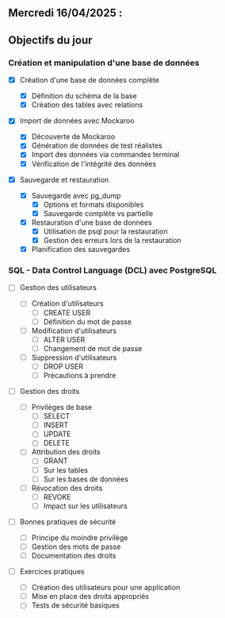## Mercredi 16/04/2025 :

## Objectifs du jour

### Création et manipulation d'une base de données

- [x] Création d'une base de données complète

  - [x] Définition du schéma de la base
  - [x] Création des tables avec relations

- [x] Import de données avec Mockaroo

  - [x] Découverte de Mockaroo
  - [x] Génération de données de test réalistes
  - [x] Import des données via commandes terminal
  - [x] Vérification de l'intégrité des données

- [x] Sauvegarde et restauration
  - [x] Sauvegarde avec pg_dump
    - [x] Options et formats disponibles
    - [x] Sauvegarde complète vs partielle
  - [x] Restauration d'une base de données
    - [x] Utilisation de psql pour la restauration
    - [x] Gestion des erreurs lors de la restauration
  - [x] Planification des sauvegardes

### SQL - Data Control Language (DCL) avec PostgreSQL

- [ ] Gestion des utilisateurs

  - [ ] Création d'utilisateurs
    - [ ] CREATE USER
    - [ ] Définition du mot de passe
  - [ ] Modification d'utilisateurs
    - [ ] ALTER USER
    - [ ] Changement de mot de passe
  - [ ] Suppression d'utilisateurs
    - [ ] DROP USER
    - [ ] Précautions à prendre

- [ ] Gestion des droits

  - [ ] Privilèges de base
    - [ ] SELECT
    - [ ] INSERT
    - [ ] UPDATE
    - [ ] DELETE
  - [ ] Attribution des droits
    - [ ] GRANT
    - [ ] Sur les tables
    - [ ] Sur les bases de données
  - [ ] Révocation des droits
    - [ ] REVOKE
    - [ ] Impact sur les utilisateurs

- [ ] Bonnes pratiques de sécurité

  - [ ] Principe du moindre privilège
  - [ ] Gestion des mots de passe
  - [ ] Documentation des droits

- [ ] Exercices pratiques
  - [ ] Création des utilisateurs pour une application
  - [ ] Mise en place des droits appropriés
  - [ ] Tests de sécurité basiques
